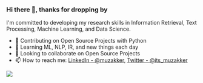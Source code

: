 ### Hi there 👋, thanks for dropping by

I'm committed to developing my research skills in Information Retrieval, Text Processing, Machine Learning, and Data Science.

- 🔭 Contributing on Open Source Projects with Python
- 🌱 Learning ML, NLP, IR, and new things each day 
- 👯 Looking to collaborate on Open Source Projects
- 📫 How to reach me: [LinkedIn - @muzakker](https://www.linkedin.com/in/muzakker/), [Twitter - @its_muzakker](https://twitter.com/its_muzakker)
<!-- - 🤔 I’m looking for help with  -->
<!-- - 💬 Ask me about  -->
<!-- - 📫 How to reach me: [LinkedIn - @muzakker](https://www.linkedin.com/in/muzakker/), [Twitter - @its_muzakker](https://twitter.com/its_muzakker) -->
<!-- - 😄 Pronouns:  -->
<!-- - ⚡ Fun fact: ... -->

<img src="https://github-readme-stats.vercel.app/api?username=muzakker&&show_icons=true&title_color=ffffff&icon_color=bb2acf&text_color=daf7dc&bg_color=151515">
